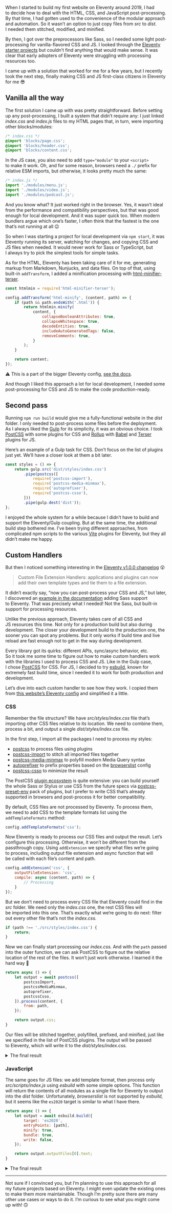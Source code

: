 When I started to build my first website on Eleventy around 2019, I had to decide how to deal with the HTML, CSS, and JavaScript post-processing. By that time, I had gotten used to the convenience of the modular approach and automation. So it wasn’t an option to just copy files from _src_ to _dist_. I needed them stitched, modified, and minified.

By then, I got over the preprocessors like Sass, so I needed some light post-processing for vanilla-flavored CSS and JS. I looked through the [Eleventy starter projects](https://www.11ty.dev/docs/starter/) but couldn’t find anything that would make sense. It was clear that early adopters of Eleventy were struggling with processing resources too.

I came up with a solution that worked for me for a few years, but I recently took the next step, finally making CSS and JS first-class citizens in Eleventy for me 😎

## Vanilla all the way

The first solution I came up with was pretty straightforward. Before setting up any post-processing, I built a system that didn’t require any: I just linked _index.css_ and _index.js_ files to my HTML pages that, in turn, were importing other blocks/modules:

```css
/* index.css */
@import 'blocks/page.css';
@import 'blocks/header.css';
@import 'blocks/content.css';
```

In the JS case, you also need to add `type="module"` to your `<script>` to make it work. Oh, and for some reason, browsers need a `./` prefix for relative ESM imports, but otherwise, it looks pretty much the same:

```js
/* index.js */
import './modules/menu.js';
import './modules/video.js';
import './modules/podcast.js';
```

And you know what? It just worked right in the browser. Yes, it wasn’t ideal from the performance and compatibility perspectives, but that was good enough for local development. And it was super quick too. When modern bundlers argue which one’s faster, I often think that the fastest is the one that’s not running at all 😉

So when I was starting a project for local development via `npm start`, it was Eleventy running its server, watching for changes, and copying CSS and JS files when needed. It would never work for Sass or TypeScript, but I always try to pick the simplest tools for simple tasks.

As for the HTML, Eleventy has been taking care of it for me, generating markup from Markdown, Nunjucks, and data files. On top of that, using built-in `addTransform`, I added a minification processing with [html-minifier-terser](https://github.com/terser/html-minifier-terser).

```js
const htmlmin = require('html-minifier-terser');

config.addTransform('html-minify', (content, path) => {
    if (path && path.endsWith('.html')) {
        return htmlmin.minify(
            content, {
                collapseBooleanAttributes: true,
                collapseWhitespace: true,
                decodeEntities: true,
                includeAutoGeneratedTags: false,
                removeComments: true,
            }
        );
    }

    return content;
});
```

⚠️ This is a part of the bigger Eleventy config, [see the docs](https://www.11ty.dev/docs/config/).

And though I liked this approach a lot for local development, I needed some post-processing for CSS and JS to make the code production-ready.

## Second pass

Running `npm run build` would give me a fully-functional website in the _dist_ folder. I only needed to post-process some files before the deployment. As I always liked the [Gulp](https://gulpjs.com/) for its simplicity, it was an obvious choice. I took [PostCSS](https://postcss.org/) with some plugins for CSS and [Rollup](https://rollupjs.org/) with [Babel](https://babeljs.io/) and [Terser](https://terser.org/) plugins for JS.

Here’s an example of a Gulp task for CSS. Don’t focus on the list of plugins just yet. We’ll have a closer look at them a bit later.

```js
const styles = () => {
    return gulp.src('dist/styles/index.css')
        .pipe(postcss([
            require('postcss-import'),
            require('postcss-media-minmax'),
            require('autoprefixer'),
            require('postcss-csso'),
        ]))
        .pipe(gulp.dest('dist'));
};
```

I enjoyed the whole system for a while because I didn’t have to build and support the Eleventy/Gulp coupling. But at the same time, the additional build step bothered me. I’ve been trying different approaches, from complicated npm scripts to the various [Vite](https://vitejs.dev/) plugins for Eleventy, but they all didn’t make me happy.

## Custom Handlers

But then I noticed something interesting in the [Eleventy v1.0.0 changelog](https://github.com/11ty/eleventy/releases/tag/v1.0.0) 😲

> Custom File Extension Handlers: applications and plugins can now add their own template types and tie them to a file extension.

It didn’t exactly say, “now you can post-process your CSS and JS,” but later, I discovered an [example in the documentation](https://www.11ty.dev/docs/languages/custom/#example-add-sass-support-to-eleventy) adding Sass support to Eleventy. That was precisely what I needed! Not the Sass, but built-in support for processing resources.

Unlike the previous approach, Eleventy takes care of all CSS and JS resources this time. Not only for a production build but also during development. The closer your development build to the production one, the sooner you can spot any problems. But it only works if build time and live reload are fast enough not to get in the way during development.

Every library got its quirks: different APIs, sync/async behavior, etc. So it took me some time to figure out how to make custom handlers work with the libraries I used to process CSS and JS. Like in the Gulp case, I chose [PostCSS](https://postcss.org/) for CSS. For JS, I decided to try [esbuild](https://esbuild.github.io/), known for extremely fast build time, since I needed it to work for both production and development.

Let’s dive into each custom handler to see how they work. I copied them from [this website’s Eleventy config](https://github.com/pepelsbey/pepelsbey.dev/blob/main/eleventy.config.js) and simplified it a little.

### CSS

Remember the file structure? We have _src/styles/index.css_ file that’s importing other CSS files relative to its location. We need to combine them, process a bit, and output a single _dist/styles/index.css_ file.

In the first step, I import all the packages I need to process my styles:

- [postcss](https://www.npmjs.com/package/postcss) to process files using plugins
- [postcss-import](https://www.npmjs.com/package/postcss-import) to stitch all imported files together
- [postcss-media-minmax](https://www.npmjs.com/package/postcss-media-minmax) to polyfill modern Media Query syntax
- [autoprefixer](https://www.npmjs.com/package/autoprefixer) to prefix properties based on the [browserslist](https://browserslist.dev/) config
- [postcss-csso](https://www.npmjs.com/package/postcss-csso) to minimize the result

The PostCSS [plugin ecosystem](https://postcss.org/docs/postcss-plugins) is quite extensive: you can build yourself the whole Sass or Stylus or use CSS from the future specs via [postcss-preset-env](https://github.com/csstools/postcss-plugins/tree/main/plugin-packs/postcss-preset-env) pack of plugins, but I prefer to write CSS that’s already supported in browsers and post-process it for better compatibility.

By default, CSS files are not processed by Eleventy. To process them, we need to add CSS to the template formats list using the `addTemplateFormats` method:

```js
config.addTemplateFormats('css');
```

Now Eleventy is ready to process our CSS files and output the result. Let’s configure this processing. Otherwise, it won’t be different from the passthrough copy. Using `addExtension` we specify what files we’re going to process, including output file extension and async function that will be called with each file’s content and path.

```js
config.addExtension('css', {
    outputFileExtension: 'css',
    compile: async (content, path) => {
        // Processing
    }
});
```

But we don’t need to process every CSS file that Eleventy could find in the _src_ folder. We need only the _index.css_ one, the rest CSS files will be imported into this one. That’s exactly what we‘re going to do next: filter out every other file that’s not the _index.css._

```js
if (path !== './src/styles/index.css') {
    return;
}
```

Now we can finally start processing our _index.css._ And with the `path` passed into the outer function, we can ask PostCSS to figure out the relative location of the rest of the files. It won’t just work otherwise. I learned it the hard way 🥲

```js
return async () => {
    let output = await postcss([
        postcssImport,
        postcssMediaMinmax,
        autoprefixer,
        postcssCsso,
    ]).process(content, {
        from: path,
    });

    return output.css;
}
```

Our files will be stitched together, polyfilled, prefixed, and minified, just like we specified in the list of PostCSS plugins. The output will be passed to Eleventy, which will write it to the _dist/styles/index.css._

<details>
    <summary>The final result</summary>

```js
const postcss = require('postcss');
const postcssImport = require('postcss-import');
const postcssMediaMinmax = require('postcss-media-minmax');
const autoprefixer = require('autoprefixer');
const postcssCsso = require('postcss-csso');

config.addTemplateFormats('css');

config.addExtension('css', {
    outputFileExtension: 'css',
    compile: async (content, path) => {
        if (path !== './src/styles/index.css') {
            return;
        }

        return async () => {
            let output = await postcss([
                postcssImport,
                postcssMediaMinmax,
                autoprefixer,
                postcssCsso,
            ]).process(content, {
                from: path,
            });

            return output.css;
        }
    }
});
```

</details>

### JavaScript

The same goes for JS files: we add template format, then process only _src/scripts/index.js_ using _esbuild_ with some simple options. This function will return the contents of all modules as a single file for Eleventy to output into the _dist_ folder. Unfortunately, _browserslist_ is not supported by _esbuild,_ but it seems like the `es2020` target is similar to what I have there.

```js
return async () => {
    let output = await esbuild.build({
        target: 'es2020',
        entryPoints: [path],
        minify: true,
        bundle: true,
        write: false,
    });

    return output.outputFiles[0].text;
}
```

<details>
    <summary>The final result</summary>

```js
const esbuild = require('esbuild');

config.addTemplateFormats('js');

config.addExtension('js', {
    outputFileExtension: 'js',
    compile: async (content, path) => {
        if (path !== './src/scripts/index.js') {
            return;
        }

        return async () => {
            let output = await esbuild.build({
                target: 'es2020',
                entryPoints: [path],
                minify: true,
                bundle: true,
                write: false,
            });

            return output.outputFiles[0].text;
        }
    }
});
```

</details>

* * *

Not sure if I convinced you, but I’m planning to use this approach for all my future projects based on Eleventy. I might even update the existing ones to make them more maintainable. Though I’m pretty sure there are many other use cases or ways to do it. I’m curious to see what you might come up with! 🙃
